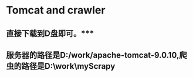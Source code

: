 # Tomcat and crawler
## 直接下载到D盘即可。***
## 服务器的路径是D:/work/apache-tomcat-9.0.10,爬虫的路径是D:\work\myScrapy
